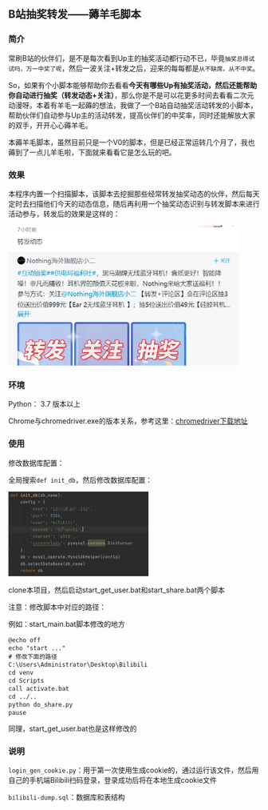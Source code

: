 ## B站抽奖转发——薅羊毛脚本

### 简介

常刷B站的伙伴们，是不是每次看到Up主的抽奖活动都行动不已，毕竟`抽奖总得试试吗，万一中奖了呢`，然后一波关注+转发之后，迎来的每每都是`从不缺席，从不中奖`。

So，如果有个小脚本能够帮助你去看看**今天有哪些Up有抽奖活动，然后还能帮助你自动进行抽奖（转发动态+关注）**，那么你是不是可以花更多时间去看看二次元动漫呀。本着有羊毛一起薅的想法，我做了一个B站自动抽奖活动转发的小脚本，帮助伙伴们自动参与Up主的活动转发，提高伙伴们的中奖率，同时还能解放大家的双手，开开心心薅羊毛。

本薅羊毛脚本，虽然目前只是一个V0的脚本，但是已经正常运转几个月了，我也薅到了一点儿羊毛啦，下面就来看看它是怎么玩的吧。

### 效果

本程序内置一个扫描脚本，该脚本去挖掘那些经常转发抽奖动态的伙伴，然后每天定时去扫描他们今天的动态信息，随后再利用一个抽奖动态识别与转发脚本来进行活动参与，转发后的效果是这样的：

<img src="img/Readme.assets/image-20230407114451309.png" alt="image-20230407114451309" style="zoom:67%;" />

### 环境
Python： 3.7 版本以上

Chrome与chromedriver.exe的版本关系，参考这里：[chromedriver下载地址](http://chromedriver.storage.googleapis.com/index.html)

### 使用

修改数据库配置：

全局搜索`def init_db`，然后修改数据库配置：

<img src="img/Readme.assets/image-20230408111029045.png" alt="image-20230408111029045" style="zoom:50%;" />

clone本项目，然后启动start_get_user.bat和start_share.bat两个脚本

注意：修改脚本中对应的路径：

例如：start_main.bat脚本修改的地方

```ba
@echo off
echo "start ..."
# 修改下面的路径
C:\Users\Administrator\Desktop\Bilibili
cd venv
cd Scripts
call activate.bat
cd ../..
python do_share.py
pause
```

同理，start_get_user.bat也是这样修改的

### 说明

`login_gen_cookie.py`：用于第一次使用生成cookie的，通过运行该文件，然后用自己的手机端Bilibili扫码登录，登录成功后将在本地生成cookie文件

`bilibili-dump.sql`：数据库和表结构

